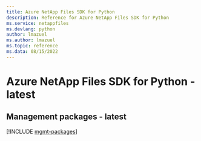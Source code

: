```yaml
---
title: Azure NetApp Files SDK for Python
description: Reference for Azure NetApp Files SDK for Python
ms.service: netappfiles
ms.devlang: python
author: lmazuel
ms.author: lmazuel
ms.topic: reference
ms.data: 08/15/2022
---
```

# Azure NetApp Files SDK for Python - latest

## Management packages - latest
[!INCLUDE [mgmt-packages](netapp-files-mgmt-index.md)]